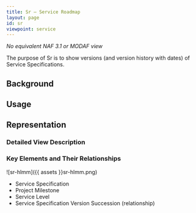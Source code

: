 ```yaml
---
title: Sr – Service Roadmap
layout: page
id: sr
viewpoint: service
---
```



*No equivalent NAF 3.1 or MODAF view*

The purpose of Sr is to show versions (and version history with dates)
of Service Specifications.

## Background

## Usage

## Representation

### Detailed View Description

### Key Elements and Their Relationships

![sr-hlmm]({{ assets }}sr-hlmm.png)

-   Service Specification
-   Project Milestone
-   Service Level
-   Service Specification Version Succession (relationship)
